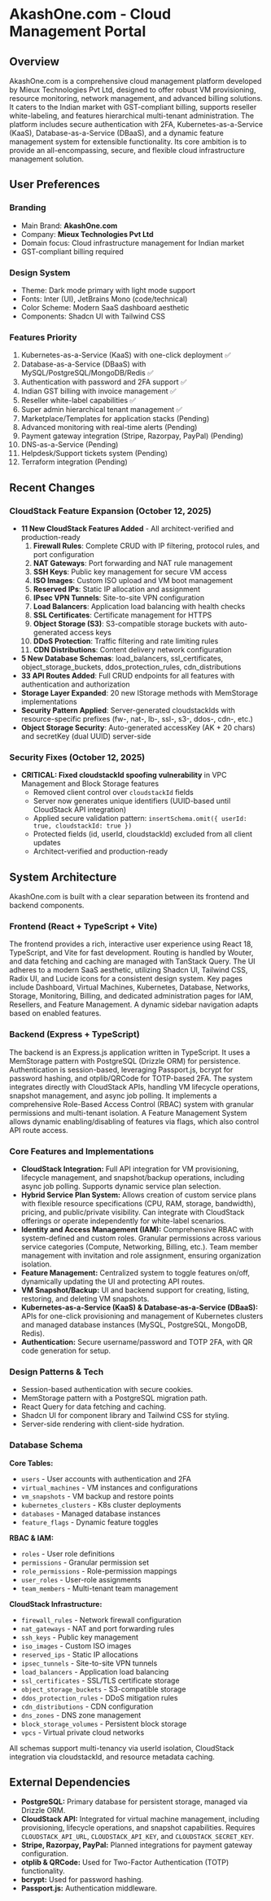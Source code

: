 # AkashOne.com - Cloud Management Portal

## Overview
AkashOne.com is a comprehensive cloud management platform developed by Mieux Technologies Pvt Ltd, designed to offer robust VM provisioning, resource monitoring, network management, and advanced billing solutions. It caters to the Indian market with GST-compliant billing, supports reseller white-labeling, and features hierarchical multi-tenant administration. The platform includes secure authentication with 2FA, Kubernetes-as-a-Service (KaaS), Database-as-a-Service (DBaaS), and a dynamic feature management system for extensible functionality. Its core ambition is to provide an all-encompassing, secure, and flexible cloud infrastructure management solution.

## User Preferences
### Branding
- Main Brand: **AkashOne.com**
- Company: **Mieux Technologies Pvt Ltd**
- Domain focus: Cloud infrastructure management for Indian market
- GST-compliant billing required

### Design System
- Theme: Dark mode primary with light mode support
- Fonts: Inter (UI), JetBrains Mono (code/technical)
- Color Scheme: Modern SaaS dashboard aesthetic
- Components: Shadcn UI with Tailwind CSS

### Features Priority
1. Kubernetes-as-a-Service (KaaS) with one-click deployment ✅
2. Database-as-a-Service (DBaaS) with MySQL/PostgreSQL/MongoDB/Redis ✅
3. Authentication with password and 2FA support ✅
4. Indian GST billing with invoice management ✅
5. Reseller white-label capabilities ✅
6. Super admin hierarchical tenant management ✅
7. Marketplace/Templates for application stacks (Pending)
8. Advanced monitoring with real-time alerts (Pending)
9. Payment gateway integration (Stripe, Razorpay, PayPal) (Pending)
10. DNS-as-a-Service (Pending)
11. Helpdesk/Support tickets system (Pending)
12. Terraform integration (Pending)

## Recent Changes
### CloudStack Feature Expansion (October 12, 2025)
- **11 New CloudStack Features Added** - All architect-verified and production-ready
  1. **Firewall Rules**: Complete CRUD with IP filtering, protocol rules, and port configuration
  2. **NAT Gateways**: Port forwarding and NAT rule management
  3. **SSH Keys**: Public key management for secure VM access
  4. **ISO Images**: Custom ISO upload and VM boot management
  5. **Reserved IPs**: Static IP allocation and assignment
  6. **IPsec VPN Tunnels**: Site-to-site VPN configuration
  7. **Load Balancers**: Application load balancing with health checks
  8. **SSL Certificates**: Certificate management for HTTPS
  9. **Object Storage (S3)**: S3-compatible storage buckets with auto-generated access keys
  10. **DDoS Protection**: Traffic filtering and rate limiting rules
  11. **CDN Distributions**: Content delivery network configuration
- **5 New Database Schemas**: load_balancers, ssl_certificates, object_storage_buckets, ddos_protection_rules, cdn_distributions
- **33 API Routes Added**: Full CRUD endpoints for all features with authentication and authorization
- **Storage Layer Expanded**: 20 new IStorage methods with MemStorage implementations
- **Security Pattern Applied**: Server-generated cloudstackIds with resource-specific prefixes (fw-, nat-, lb-, ssl-, s3-, ddos-, cdn-, etc.)
- **Object Storage Security**: Auto-generated accessKey (AK + 20 chars) and secretKey (dual UUID) server-side

### Security Fixes (October 12, 2025)
- **CRITICAL: Fixed cloudstackId spoofing vulnerability** in VPC Management and Block Storage features
  - Removed client control over `cloudstackId` fields
  - Server now generates unique identifiers (UUID-based until CloudStack API integration)
  - Applied secure validation pattern: `insertSchema.omit({ userId: true, cloudstackId: true })`
  - Protected fields (id, userId, cloudstackId) excluded from all client updates
  - Architect-verified and production-ready

## System Architecture
AkashOne.com is built with a clear separation between its frontend and backend components.

### Frontend (React + TypeScript + Vite)
The frontend provides a rich, interactive user experience using React 18, TypeScript, and Vite for fast development. Routing is handled by Wouter, and data fetching and caching are managed with TanStack Query. The UI adheres to a modern SaaS aesthetic, utilizing Shadcn UI, Tailwind CSS, Radix UI, and Lucide icons for a consistent design system. Key pages include Dashboard, Virtual Machines, Kubernetes, Database, Networks, Storage, Monitoring, Billing, and dedicated administration pages for IAM, Resellers, and Feature Management. A dynamic sidebar navigation adapts based on enabled features.

### Backend (Express + TypeScript)
The backend is an Express.js application written in TypeScript. It uses a MemStorage pattern with PostgreSQL (Drizzle ORM) for persistence. Authentication is session-based, leveraging Passport.js, bcrypt for password hashing, and otplib/QRCode for TOTP-based 2FA. The system integrates directly with CloudStack APIs, handling VM lifecycle operations, snapshot management, and async job polling. It implements a comprehensive Role-Based Access Control (RBAC) system with granular permissions and multi-tenant isolation. A Feature Management System allows dynamic enabling/disabling of features via flags, which also control API route access.

### Core Features and Implementations
- **CloudStack Integration:** Full API integration for VM provisioning, lifecycle management, and snapshot/backup operations, including async job polling. Supports dynamic service plan selection.
- **Hybrid Service Plan System:** Allows creation of custom service plans with flexible resource specifications (CPU, RAM, storage, bandwidth), pricing, and public/private visibility. Can integrate with CloudStack offerings or operate independently for white-label scenarios.
- **Identity and Access Management (IAM):** Comprehensive RBAC with system-defined and custom roles. Granular permissions across various service categories (Compute, Networking, Billing, etc.). Team member management with invitation and role assignment, ensuring organization isolation.
- **Feature Management:** Centralized system to toggle features on/off, dynamically updating the UI and protecting API routes.
- **VM Snapshot/Backup:** UI and backend support for creating, listing, restoring, and deleting VM snapshots.
- **Kubernetes-as-a-Service (KaaS) & Database-as-a-Service (DBaaS):** APIs for one-click provisioning and management of Kubernetes clusters and managed database instances (MySQL, PostgreSQL, MongoDB, Redis).
- **Authentication:** Secure username/password and TOTP 2FA, with QR code generation for setup.

### Design Patterns & Tech
- Session-based authentication with secure cookies.
- MemStorage pattern with a PostgreSQL migration path.
- React Query for data fetching and caching.
- Shadcn UI for component library and Tailwind CSS for styling.
- Server-side rendering with client-side hydration.

### Database Schema
**Core Tables:**
- `users` - User accounts with authentication and 2FA
- `virtual_machines` - VM instances and configurations
- `vm_snapshots` - VM backup and restore points
- `kubernetes_clusters` - K8s cluster deployments
- `databases` - Managed database instances
- `feature_flags` - Dynamic feature toggles

**RBAC & IAM:**
- `roles` - User role definitions
- `permissions` - Granular permission set
- `role_permissions` - Role-permission mappings
- `user_roles` - User-role assignments
- `team_members` - Multi-tenant team management

**CloudStack Infrastructure:**
- `firewall_rules` - Network firewall configuration
- `nat_gateways` - NAT and port forwarding rules
- `ssh_keys` - Public key management
- `iso_images` - Custom ISO images
- `reserved_ips` - Static IP allocations
- `ipsec_tunnels` - Site-to-site VPN tunnels
- `load_balancers` - Application load balancing
- `ssl_certificates` - SSL/TLS certificate storage
- `object_storage_buckets` - S3-compatible storage
- `ddos_protection_rules` - DDoS mitigation rules
- `cdn_distributions` - CDN configuration
- `dns_zones` - DNS zone management
- `block_storage_volumes` - Persistent block storage
- `vpcs` - Virtual private cloud networks

All schemas support multi-tenancy via userId isolation, CloudStack integration via cloudstackId, and resource metadata caching.

## External Dependencies
- **PostgreSQL:** Primary database for persistent storage, managed via Drizzle ORM.
- **CloudStack API:** Integrated for virtual machine management, including provisioning, lifecycle operations, and snapshot capabilities. Requires `CLOUDSTACK_API_URL`, `CLOUDSTACK_API_KEY`, and `CLOUDSTACK_SECRET_KEY`.
- **Stripe, Razorpay, PayPal:** Planned integrations for payment gateway configuration.
- **otplib & QRCode:** Used for Two-Factor Authentication (TOTP) functionality.
- **bcrypt:** Used for password hashing.
- **Passport.js:** Authentication middleware.